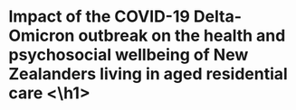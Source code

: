 <h1 align="left">
  Impact of the COVID-19 Delta-Omicron outbreak on the health and psychosocial wellbeing of New Zealanders living in aged residential care
<\h1>
